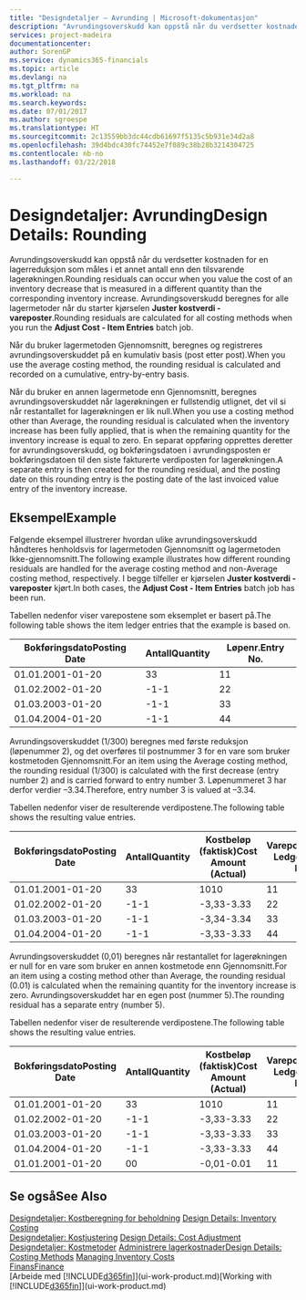 ```yaml
---
title: "Designdetaljer – Avrunding | Microsoft-dokumentasjon"
description: "Avrundingsoverskudd kan oppstå når du verdsetter kostnaden for en lagerreduksjon som måles i et annet antall enn den tilsvarende lagerøkningen. Avrundingsoverskudd beregnes for alle lagermetoder når du starter kjørselen **Juster kostverdi - vareposter**."
services: project-madeira
documentationcenter: 
author: SorenGP
ms.service: dynamics365-financials
ms.topic: article
ms.devlang: na
ms.tgt_pltfrm: na
ms.workload: na
ms.search.keywords: 
ms.date: 07/01/2017
ms.author: sgroespe
ms.translationtype: HT
ms.sourcegitcommit: 2c13559bb3dc44cdb61697f5135c5b931e34d2a8
ms.openlocfilehash: 39d4bdc430fc74452e7f089c38b28b3214304725
ms.contentlocale: nb-no
ms.lasthandoff: 03/22/2018

---
```

# <a name="design-details-rounding"></a><span data-ttu-id="d745b-104">Designdetaljer: Avrunding</span><span class="sxs-lookup"><span data-stu-id="d745b-104">Design Details: Rounding</span></span>
<span data-ttu-id="d745b-105">Avrundingsoverskudd kan oppstå når du verdsetter kostnaden for en lagerreduksjon som måles i et annet antall enn den tilsvarende lagerøkningen.</span><span class="sxs-lookup"><span data-stu-id="d745b-105">Rounding residuals can occur when you value the cost of an inventory decrease that is measured in a different quantity than the corresponding inventory increase.</span></span> <span data-ttu-id="d745b-106">Avrundingsoverskudd beregnes for alle lagermetoder når du starter kjørselen **Juster kostverdi - vareposter**.</span><span class="sxs-lookup"><span data-stu-id="d745b-106">Rounding residuals are calculated for all costing methods when you run the **Adjust Cost - Item Entries** batch job.</span></span>  

 <span data-ttu-id="d745b-107">Når du bruker lagermetoden Gjennomsnitt, beregnes og registreres avrundingsoverskuddet på en kumulativ basis (post etter post).</span><span class="sxs-lookup"><span data-stu-id="d745b-107">When you use the average costing method, the rounding residual is calculated and recorded on a cumulative, entry-by-entry basis.</span></span>  

 <span data-ttu-id="d745b-108">Når du bruker en annen lagermetode enn Gjennomsnitt, beregnes avrundingsoverskuddet når lagerøkningen er fullstendig utlignet, det vil si når restantallet for lagerøkningen er lik null.</span><span class="sxs-lookup"><span data-stu-id="d745b-108">When you use a costing method other than Average, the rounding residual is calculated when the inventory increase has been fully applied, that is when the remaining quantity for the inventory increase is equal to zero.</span></span> <span data-ttu-id="d745b-109">En separat oppføring opprettes deretter for avrundingsoverskudd, og bokføringsdatoen i avrundingsposten er bokføringsdatoen til den siste fakturerte verdiposten for lagerøkningen.</span><span class="sxs-lookup"><span data-stu-id="d745b-109">A separate entry is then created for the rounding residual, and the posting date on this rounding entry is the posting date of the last invoiced value entry of the inventory increase.</span></span>  

## <a name="example"></a><span data-ttu-id="d745b-110">Eksempel</span><span class="sxs-lookup"><span data-stu-id="d745b-110">Example</span></span>  
 <span data-ttu-id="d745b-111">Følgende eksempel illustrerer hvordan ulike avrundingsoverskudd håndteres henholdsvis for lagermetoden Gjennomsnitt og lagermetoden Ikke-gjennomsnitt.</span><span class="sxs-lookup"><span data-stu-id="d745b-111">The following example illustrates how different rounding residuals are handled for the average costing method and non-Average costing method, respectively.</span></span> <span data-ttu-id="d745b-112">I begge tilfeller er kjørselen **Juster kostverdi - vareposter** kjørt.</span><span class="sxs-lookup"><span data-stu-id="d745b-112">In both cases, the **Adjust Cost - Item Entries** batch job has been run.</span></span>  

 <span data-ttu-id="d745b-113">Tabellen nedenfor viser varepostene som eksemplet er basert på.</span><span class="sxs-lookup"><span data-stu-id="d745b-113">The following table shows the item ledger entries that the example is based on.</span></span>  

|<span data-ttu-id="d745b-114">Bokføringsdato</span><span class="sxs-lookup"><span data-stu-id="d745b-114">Posting Date</span></span>|<span data-ttu-id="d745b-115">Antall</span><span class="sxs-lookup"><span data-stu-id="d745b-115">Quantity</span></span>|<span data-ttu-id="d745b-116">Løpenr.</span><span class="sxs-lookup"><span data-stu-id="d745b-116">Entry No.</span></span>|  
|------------------|--------------|---------------|  
|<span data-ttu-id="d745b-117">01.01.20</span><span class="sxs-lookup"><span data-stu-id="d745b-117">01-01-20</span></span>|<span data-ttu-id="d745b-118">3</span><span class="sxs-lookup"><span data-stu-id="d745b-118">3</span></span>|<span data-ttu-id="d745b-119">1</span><span class="sxs-lookup"><span data-stu-id="d745b-119">1</span></span>|  
|<span data-ttu-id="d745b-120">01.02.20</span><span class="sxs-lookup"><span data-stu-id="d745b-120">02-01-20</span></span>|<span data-ttu-id="d745b-121">-1</span><span class="sxs-lookup"><span data-stu-id="d745b-121">-1</span></span>|<span data-ttu-id="d745b-122">2</span><span class="sxs-lookup"><span data-stu-id="d745b-122">2</span></span>|  
|<span data-ttu-id="d745b-123">01.03.20</span><span class="sxs-lookup"><span data-stu-id="d745b-123">03-01-20</span></span>|<span data-ttu-id="d745b-124">-1</span><span class="sxs-lookup"><span data-stu-id="d745b-124">-1</span></span>|<span data-ttu-id="d745b-125">3</span><span class="sxs-lookup"><span data-stu-id="d745b-125">3</span></span>|  
|<span data-ttu-id="d745b-126">01.04.20</span><span class="sxs-lookup"><span data-stu-id="d745b-126">04-01-20</span></span>|<span data-ttu-id="d745b-127">-1</span><span class="sxs-lookup"><span data-stu-id="d745b-127">-1</span></span>|<span data-ttu-id="d745b-128">4</span><span class="sxs-lookup"><span data-stu-id="d745b-128">4</span></span>|  

 <span data-ttu-id="d745b-129">Avrundingsoverskuddet (1/300) beregnes med første reduksjon (løpenummer 2), og det overføres til postnummer 3 for en vare som bruker kostmetoden Gjennomsnitt.</span><span class="sxs-lookup"><span data-stu-id="d745b-129">For an item using the Average costing method, the rounding residual (1/300) is calculated with the first decrease (entry number 2) and is carried forward to entry number 3.</span></span> <span data-ttu-id="d745b-130">Løpenummeret 3 har derfor verdier –3.34.</span><span class="sxs-lookup"><span data-stu-id="d745b-130">Therefore, entry number 3 is valued at –3.34.</span></span>  

 <span data-ttu-id="d745b-131">Tabellen nedenfor viser de resulterende verdipostene.</span><span class="sxs-lookup"><span data-stu-id="d745b-131">The following table shows the resulting value entries.</span></span>  

|<span data-ttu-id="d745b-132">Bokføringsdato</span><span class="sxs-lookup"><span data-stu-id="d745b-132">Posting Date</span></span>|<span data-ttu-id="d745b-133">Antall</span><span class="sxs-lookup"><span data-stu-id="d745b-133">Quantity</span></span>|<span data-ttu-id="d745b-134">Kostbeløp (faktisk)</span><span class="sxs-lookup"><span data-stu-id="d745b-134">Cost Amount (Actual)</span></span>|<span data-ttu-id="d745b-135">Varepostnr.</span><span class="sxs-lookup"><span data-stu-id="d745b-135">Item Ledger Entry No.</span></span>|<span data-ttu-id="d745b-136">Løpenr.</span><span class="sxs-lookup"><span data-stu-id="d745b-136">Entry No.</span></span>|  
|------------------|--------------|----------------------------|---------------------------|---------------|  
|<span data-ttu-id="d745b-137">01.01.20</span><span class="sxs-lookup"><span data-stu-id="d745b-137">01-01-20</span></span>|<span data-ttu-id="d745b-138">3</span><span class="sxs-lookup"><span data-stu-id="d745b-138">3</span></span>|<span data-ttu-id="d745b-139">10</span><span class="sxs-lookup"><span data-stu-id="d745b-139">10</span></span>|<span data-ttu-id="d745b-140">1</span><span class="sxs-lookup"><span data-stu-id="d745b-140">1</span></span>|<span data-ttu-id="d745b-141">1</span><span class="sxs-lookup"><span data-stu-id="d745b-141">1</span></span>|  
|<span data-ttu-id="d745b-142">01.02.20</span><span class="sxs-lookup"><span data-stu-id="d745b-142">02-01-20</span></span>|<span data-ttu-id="d745b-143">-1</span><span class="sxs-lookup"><span data-stu-id="d745b-143">-1</span></span>|<span data-ttu-id="d745b-144">-3,33</span><span class="sxs-lookup"><span data-stu-id="d745b-144">-3.33</span></span>|<span data-ttu-id="d745b-145">2</span><span class="sxs-lookup"><span data-stu-id="d745b-145">2</span></span>|<span data-ttu-id="d745b-146">2</span><span class="sxs-lookup"><span data-stu-id="d745b-146">2</span></span>|  
|<span data-ttu-id="d745b-147">01.03.20</span><span class="sxs-lookup"><span data-stu-id="d745b-147">03-01-20</span></span>|<span data-ttu-id="d745b-148">-1</span><span class="sxs-lookup"><span data-stu-id="d745b-148">-1</span></span>|<span data-ttu-id="d745b-149">-3,34</span><span class="sxs-lookup"><span data-stu-id="d745b-149">-3.34</span></span>|<span data-ttu-id="d745b-150">3</span><span class="sxs-lookup"><span data-stu-id="d745b-150">3</span></span>|<span data-ttu-id="d745b-151">3</span><span class="sxs-lookup"><span data-stu-id="d745b-151">3</span></span>|  
|<span data-ttu-id="d745b-152">01.04.20</span><span class="sxs-lookup"><span data-stu-id="d745b-152">04-01-20</span></span>|<span data-ttu-id="d745b-153">-1</span><span class="sxs-lookup"><span data-stu-id="d745b-153">-1</span></span>|<span data-ttu-id="d745b-154">-3,33</span><span class="sxs-lookup"><span data-stu-id="d745b-154">-3.33</span></span>|<span data-ttu-id="d745b-155">4</span><span class="sxs-lookup"><span data-stu-id="d745b-155">4</span></span>|<span data-ttu-id="d745b-156">4</span><span class="sxs-lookup"><span data-stu-id="d745b-156">4</span></span>|  

 <span data-ttu-id="d745b-157">Avrundingsoverskuddet (0,01) beregnes når restantallet for lagerøkningen er null for en vare som bruker en annen kostmetode enn Gjennomsnitt.</span><span class="sxs-lookup"><span data-stu-id="d745b-157">For an item using a costing method other than Average, the rounding residual (0.01) is calculated when the remaining quantity for the inventory increase is zero.</span></span> <span data-ttu-id="d745b-158">Avrundingsoverskuddet har en egen post (nummer 5).</span><span class="sxs-lookup"><span data-stu-id="d745b-158">The rounding residual has a separate entry (number 5).</span></span>  

 <span data-ttu-id="d745b-159">Tabellen nedenfor viser de resulterende verdipostene.</span><span class="sxs-lookup"><span data-stu-id="d745b-159">The following table shows the resulting value entries.</span></span>  

|<span data-ttu-id="d745b-160">Bokføringsdato</span><span class="sxs-lookup"><span data-stu-id="d745b-160">Posting Date</span></span>|<span data-ttu-id="d745b-161">Antall</span><span class="sxs-lookup"><span data-stu-id="d745b-161">Quantity</span></span>|<span data-ttu-id="d745b-162">Kostbeløp (faktisk)</span><span class="sxs-lookup"><span data-stu-id="d745b-162">Cost Amount (Actual)</span></span>|<span data-ttu-id="d745b-163">Varepostnr.</span><span class="sxs-lookup"><span data-stu-id="d745b-163">Item Ledger Entry No.</span></span>|<span data-ttu-id="d745b-164">Løpenr.</span><span class="sxs-lookup"><span data-stu-id="d745b-164">Entry No.</span></span>|  
|------------------|--------------|----------------------------|---------------------------|---------------|  
|<span data-ttu-id="d745b-165">01.01.20</span><span class="sxs-lookup"><span data-stu-id="d745b-165">01-01-20</span></span>|<span data-ttu-id="d745b-166">3</span><span class="sxs-lookup"><span data-stu-id="d745b-166">3</span></span>|<span data-ttu-id="d745b-167">10</span><span class="sxs-lookup"><span data-stu-id="d745b-167">10</span></span>|<span data-ttu-id="d745b-168">1</span><span class="sxs-lookup"><span data-stu-id="d745b-168">1</span></span>|<span data-ttu-id="d745b-169">1</span><span class="sxs-lookup"><span data-stu-id="d745b-169">1</span></span>|  
|<span data-ttu-id="d745b-170">01.02.20</span><span class="sxs-lookup"><span data-stu-id="d745b-170">02-01-20</span></span>|<span data-ttu-id="d745b-171">-1</span><span class="sxs-lookup"><span data-stu-id="d745b-171">-1</span></span>|<span data-ttu-id="d745b-172">-3,33</span><span class="sxs-lookup"><span data-stu-id="d745b-172">-3.33</span></span>|<span data-ttu-id="d745b-173">2</span><span class="sxs-lookup"><span data-stu-id="d745b-173">2</span></span>|<span data-ttu-id="d745b-174">2</span><span class="sxs-lookup"><span data-stu-id="d745b-174">2</span></span>|  
|<span data-ttu-id="d745b-175">01.03.20</span><span class="sxs-lookup"><span data-stu-id="d745b-175">03-01-20</span></span>|<span data-ttu-id="d745b-176">-1</span><span class="sxs-lookup"><span data-stu-id="d745b-176">-1</span></span>|<span data-ttu-id="d745b-177">-3,33</span><span class="sxs-lookup"><span data-stu-id="d745b-177">-3.33</span></span>|<span data-ttu-id="d745b-178">3</span><span class="sxs-lookup"><span data-stu-id="d745b-178">3</span></span>|<span data-ttu-id="d745b-179">3</span><span class="sxs-lookup"><span data-stu-id="d745b-179">3</span></span>|  
|<span data-ttu-id="d745b-180">01.04.20</span><span class="sxs-lookup"><span data-stu-id="d745b-180">04-01-20</span></span>|<span data-ttu-id="d745b-181">-1</span><span class="sxs-lookup"><span data-stu-id="d745b-181">-1</span></span>|<span data-ttu-id="d745b-182">-3,33</span><span class="sxs-lookup"><span data-stu-id="d745b-182">-3.33</span></span>|<span data-ttu-id="d745b-183">4</span><span class="sxs-lookup"><span data-stu-id="d745b-183">4</span></span>|<span data-ttu-id="d745b-184">4</span><span class="sxs-lookup"><span data-stu-id="d745b-184">4</span></span>|  
|<span data-ttu-id="d745b-185">01.01.20</span><span class="sxs-lookup"><span data-stu-id="d745b-185">01-01-20</span></span>|<span data-ttu-id="d745b-186">0</span><span class="sxs-lookup"><span data-stu-id="d745b-186">0</span></span>|<span data-ttu-id="d745b-187">-0,01</span><span class="sxs-lookup"><span data-stu-id="d745b-187">-0.01</span></span>|<span data-ttu-id="d745b-188">1</span><span class="sxs-lookup"><span data-stu-id="d745b-188">1</span></span>|<span data-ttu-id="d745b-189">5</span><span class="sxs-lookup"><span data-stu-id="d745b-189">5</span></span>|  

## <a name="see-also"></a><span data-ttu-id="d745b-190">Se også</span><span class="sxs-lookup"><span data-stu-id="d745b-190">See Also</span></span>  
 <span data-ttu-id="d745b-191">[Designdetaljer: Kostberegning for beholdning](design-details-inventory-costing.md) </span><span class="sxs-lookup"><span data-stu-id="d745b-191">[Design Details: Inventory Costing](design-details-inventory-costing.md) </span></span>  
 <span data-ttu-id="d745b-192">[Designdetaljer: Kostjustering](design-details-cost-adjustment.md) </span><span class="sxs-lookup"><span data-stu-id="d745b-192">[Design Details: Cost Adjustment](design-details-cost-adjustment.md) </span></span>  
 <span data-ttu-id="d745b-193">[Designdetaljer: Kostmetoder](design-details-costing-methods.md) [Administrere lagerkostnader](finance-manage-inventory-costs.md)</span><span class="sxs-lookup"><span data-stu-id="d745b-193">[Design Details: Costing Methods](design-details-costing-methods.md) [Managing Inventory Costs](finance-manage-inventory-costs.md)</span></span>  
 [<span data-ttu-id="d745b-194">Finans</span><span class="sxs-lookup"><span data-stu-id="d745b-194">Finance</span></span>](finance.md)  
 <span data-ttu-id="d745b-195">[Arbeide med [!INCLUDE[d365fin](includes/d365fin_md.md)]](ui-work-product.md)</span><span class="sxs-lookup"><span data-stu-id="d745b-195">[Working with [!INCLUDE[d365fin](includes/d365fin_md.md)]](ui-work-product.md)</span></span>


